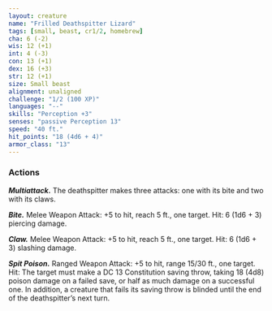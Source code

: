 ```yaml
---
layout: creature
name: "Frilled Deathspitter Lizard"
tags: [small, beast, cr1/2, homebrew]
cha: 6 (-2)
wis: 12 (+1)
int: 4 (-3)
con: 13 (+1)
dex: 16 (+3)
str: 12 (+1)
size: Small beast
alignment: unaligned
challenge: "1/2 (100 XP)"
languages: "--"
skills: "Perception +3"
senses: "passive Perception 13"
speed: "40 ft."
hit_points: "18 (4d6 + 4)"
armor_class: "13"
---
```


### Actions

***Multiattack.*** The deathspitter makes three attacks: one with its bite
and two with its claws.

***Bite.*** Melee Weapon Attack: +5 to hit, reach 5 ft., one target. Hit: 6
(1d6 + 3) piercing damage.

***Claw.*** Melee Weapon Attack: +5 to hit, reach 5 ft., one target. Hit: 6
(1d6 + 3) slashing damage.

***Spit Poison.*** Ranged Weapon Attack: +5 to hit, range 15/30 ft., one
target. Hit: The target must make a DC 13 Constitution saving throw,
taking 18 (4d8) poison damage on a failed save, or half as much
damage on a successful one. In addition, a creature that fails its
saving throw is blinded until the end of the deathspitter’s next turn.
